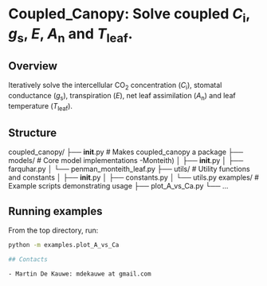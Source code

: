 # Coupled_Canopy: Solve coupled *C*<sub>i</sub>, *g*<sub>s</sub>, *E*, *A*<sub>n</sub> and *T*<sub>leaf</sub>.

## Overview

Iteratively solve the intercellular CO<sub>2</sub> concentration (*C*<sub>i</sub>), stomatal conductance (*g*<sub>s</sub>), transpiration (*E*), net leaf assimilation (*A*<sub>n</sub>) and leaf temperature (*T*<sub>leaf</sub>).


## Structure

coupled_canopy/
├── __init__.py          # Makes coupled_canopy a package
├── models/              # Core model implementations -Monteith)
│   ├── __init__.py
│   ├── farquhar.py
│   └── penman_monteith_leaf.py
├── utils/               # Utility functions and constants
│   ├── __init__.py
│   ├── constants.py
│   └── utils.py
examples/                # Example scripts demonstrating usage
├── plot_A_vs_Ca.py
└── ...

## Running examples

From the top directory, run:

```bash
python -m examples.plot_A_vs_Ca

## Contacts

- Martin De Kauwe: mdekauwe at gmail.com
